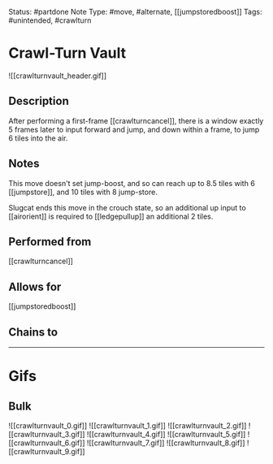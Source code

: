 Status: #partdone 
Note Type: #move, #alternate, [[jumpstoredboost]]
Tags: #unintended, #crawlturn 

# Crawl-Turn Vault
![[crawlturnvault_header.gif]]
## Description
After performing a first-frame [[crawlturncancel]], there is a window exactly 5 frames later to input forward and jump, and down within a frame, to jump 6 tiles into the air.

## Notes
This move doesn't set jump-boost, and so can reach up to 8.5 tiles with 6 [[jumpstore]], and 10 tiles with 8 jump-store.

Slugcat ends this move in the crouch state, so an additional up input to [[airorient]] is required to [[ledgepullup]] an additional 2 tiles.

## Performed from
[[crawlturncancel]]

## Allows for
[[jumpstoredboost]]

## Chains to


___
# Gifs
## Bulk
![[crawlturnvault_0.gif]]
![[crawlturnvault_1.gif]]
![[crawlturnvault_2.gif]]
![[crawlturnvault_3.gif]]
![[crawlturnvault_4.gif]]
![[crawlturnvault_5.gif]]
![[crawlturnvault_6.gif]]
![[crawlturnvault_7.gif]]
![[crawlturnvault_8.gif]]
![[crawlturnvault_9.gif]]